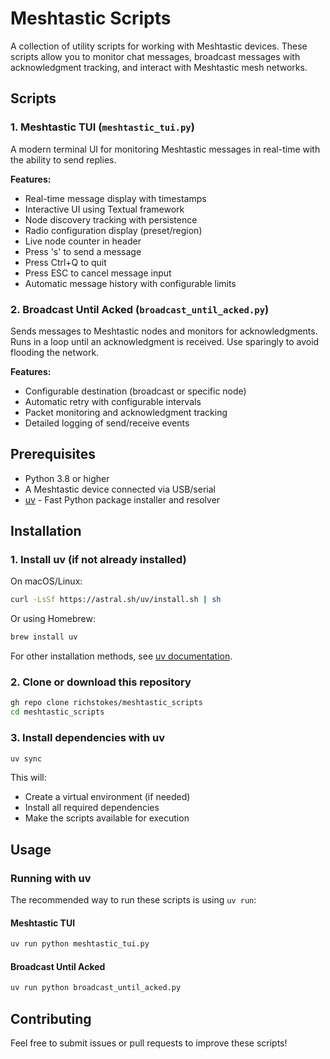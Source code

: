 # Meshtastic Scripts

A collection of utility scripts for working with Meshtastic devices. These scripts allow you to monitor chat messages, broadcast messages with acknowledgment tracking, and interact with Meshtastic mesh networks.

## Scripts

### 1. Meshtastic TUI (`meshtastic_tui.py`)
A modern terminal UI for monitoring Meshtastic messages in real-time with the ability to send replies.

**Features:**
- Real-time message display with timestamps
- Interactive UI using Textual framework
- Node discovery tracking with persistence
- Radio configuration display (preset/region)
- Live node counter in header
- Press 's' to send a message
- Press Ctrl+Q to quit
- Press ESC to cancel message input
- Automatic message history with configurable limits

### 2. Broadcast Until Acked (`broadcast_until_acked.py`)
Sends messages to Meshtastic nodes and monitors for acknowledgments. Runs in a loop until an acknowledgment is received. Use sparingly to avoid flooding the network.

**Features:**
- Configurable destination (broadcast or specific node)
- Automatic retry with configurable intervals
- Packet monitoring and acknowledgment tracking
- Detailed logging of send/receive events

## Prerequisites

- Python 3.8 or higher
- A Meshtastic device connected via USB/serial
- [uv](https://github.com/astral-sh/uv) - Fast Python package installer and resolver

## Installation

### 1. Install uv (if not already installed)

On macOS/Linux:
```bash
curl -LsSf https://astral.sh/uv/install.sh | sh
```

Or using Homebrew:
```bash
brew install uv
```

For other installation methods, see [uv documentation](https://github.com/astral-sh/uv).

### 2. Clone or download this repository

```bash
gh repo clone richstokes/meshtastic_scripts
cd meshtastic_scripts
```

### 3. Install dependencies with uv

```bash
uv sync
```

This will:

- Create a virtual environment (if needed)
- Install all required dependencies
- Make the scripts available for execution

## Usage

### Running with uv

The recommended way to run these scripts is using `uv run`:

#### Meshtastic TUI

```bash
uv run python meshtastic_tui.py
```

#### Broadcast Until Acked

```bash
uv run python broadcast_until_acked.py
```

## Contributing

Feel free to submit issues or pull requests to improve these scripts!
